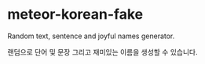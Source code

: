 # meteor-korean-fake

Random text, sentence and joyful names generator. 

랜덤으로 단어 및 문장 그리고 재미있는 이름을 생성할 수 있습니다.
